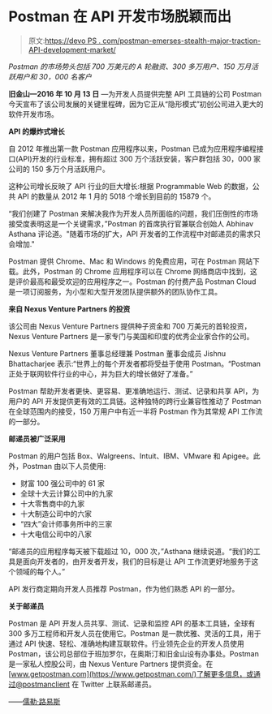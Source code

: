 # Postman 在 API 开发市场脱颖而出

> 原文:[https://devo PS . com/postman-emerses-stealth-major-traction-API-development-market/](https://devops.com/postman-emerges-stealth-major-traction-api-development-market/)

*Postman 的市场势头包括 700 万美元的 A 轮融资、300 多万用户、150 万月活跃用户和 30，000 名客户*

**旧金山—2016 年 10 月 13 日** —为开发人员提供完整 API 工具链的公司 Postman 今天宣布了该公司发展的关键里程碑，因为它正从“隐形模式”初创公司进入更大的软件开发市场。

**API 的爆炸式增长**

自 2012 年推出第一款 Postman 应用程序以来，Postman 已成为应用程序编程接口(API)开发的行业标准，拥有超过 300 万个活跃安装，客户群包括 30，000 家公司的 150 多万个月活跃用户。

这种公司增长反映了 API 行业的巨大增长:根据 Programmable Web 的数据，公共 API 的数量从 2012 年 1 月的 5018 个增长到目前的 15879 个。

“我们创建了 Postman 来解决我作为开发人员所面临的问题，我们压倒性的市场接受度表明这是一个关键需求，”Postman 的首席执行官兼联合创始人 Abhinav Asthana 评论道。"随着市场的扩大，API 开发者的工作流程中对邮递员的需求只会增加."

Postman 提供 Chrome、Mac 和 Windows 的免费应用，可在 Postman 网站下载。此外，Postman 的 Chrome 应用程序可以在 Chrome 网络商店中找到，这是评价最高和最受欢迎的应用程序之一。Postman 的付费产品 Postman Cloud 是一项订阅服务，为小型和大型开发团队提供额外的团队协作工具。

**来自 Nexus Venture Partners 的投资**

该公司由 Nexus Venture Partners 提供种子资金和 700 万美元的首轮投资，Nexus Venture Partners 是一家专门与美国和印度的优秀企业家合作的公司。

Nexus Venture Partners 董事总经理兼 Postman 董事会成员 Jishnu Bhattacharjee 表示:“世界上的每个开发者都将受益于使用 Postman。“Postman 正处于联网软件行业的中心，并为巨大的增长做好了准备。”

Postman 帮助开发者更快、更容易、更准确地运行、测试、记录和共享 API，为用户的 API 开发提供更有效的工具链。这种独特的跨行业兼容性推动了 Postman 在全球范围内的接受，150 万用户中有近一半将 Postman 作为其常规 API 工作流的一部分。

**邮递员被广泛采用**

Postman 的用户包括 Box、Walgreens、Intuit、IBM、VMware 和 Apigee。此外，Postman 由以下人员使用:

*   财富 100 强公司中的 61 家
*   全球十大云计算公司中的九家
*   十大零售商中的九家
*   十大制造公司中的六家
*   “四大”会计师事务所中的三家
*   十大电信公司中的八家

“邮递员的应用程序每天被下载超过 10，000 次，”Asthana 继续说道。“我们的工具是面向开发者的，由开发者开发，我们的目标是让 API 工作流更好地服务于这个领域的每个人。”

API 发行商定期向开发人员推荐 Postman，作为他们熟悉 API 的一部分。

**关于邮递员**

Postman 是 API 开发人员共享、测试、记录和监控 API 的基本工具链，全球有 300 多万工程师和开发人员在使用它。Postman 是一款优雅、灵活的工具，用于通过 API 快速、轻松、准确地构建互联软件。行业领先企业的开发人员使用 Postman，该公司总部位于班加罗尔，在奥斯汀和旧金山设有办事处。Postman 是一家私人控股公司，由 Nexus Venture Partners 提供资金。在[www.getpostman.com](https://www.getpostman.com/)了解更多信息，或通过@postmanclient 在 Twitter 上联系邮递员。

——[儒勒·路易斯](https://devops.com/author/jules/)